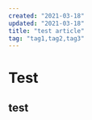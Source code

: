 ```yaml
---
created: "2021-03-18"
updated: "2021-03-18"
title: "test article"
tag: "tag1,tag2,tag3"
---
```


# Test

## test
